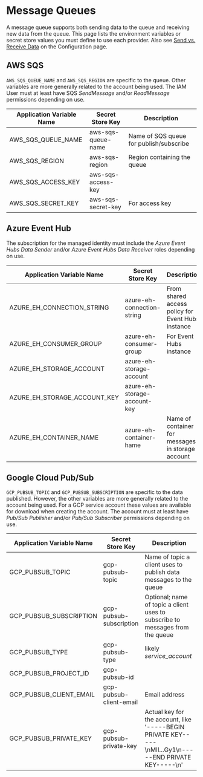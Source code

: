 # Message Queues
A message queue supports both sending data to the queue and receiving new data from the queue. This page lists the environment variables or secret store values you must define to use each provider. Also see [Send vs. Receive Data](configuration#send-vs-receive-data) on the Configuration page.

## AWS SQS
`AWS_SQS_QUEUE_NAME` and `AWS_SQS_REGION` are specific to the queue. Other variables are more generally related to the account being used. The IAM User must at least have SQS *SendMessage* and/or *ReadMessage* permissions depending on use.

| Application Variable Name | Secret Store Key | Description |
|---------------------------|------------------|-------------|
|AWS_SQS_QUEUE_NAME         |aws-sqs-queue-name  |Name of SQS queue for publish/subscribe |
|AWS_SQS_REGION             |aws-sqs-region  |Region containing the queue |
|AWS_SQS_ACCESS_KEY         |aws-sqs-access-key | |
|AWS_SQS_SECRET_KEY         |aws-sqs-secret-key |For access key |

## Azure Event Hub
The subscription for the managed identity must include the *Azure Event Hubs Data Sender* and/or *Azure Event Hubs Data Receiver* roles depending on use.

| Application Variable Name | Secret Store Key | Description |
|---------------------------|------------------|-------------|
|AZURE_EH_CONNECTION_STRING   |azure-eh-connection-string  |From shared access policy for Event Hubs instance |
|AZURE_EH_CONSUMER_GROUP      |azure-eh-consumer-group  |For Event Hubs instance |
|AZURE_EH_STORAGE_ACCOUNT     |azure-eh-storage-account | |
|AZURE_EH_STORAGE_ACCOUNT_KEY |azure-eh-storage-account-key | |
|AZURE_EH_CONTAINER_NAME      |azure-eh-container-hame |Name of container for messages in storage account |

## Google Cloud Pub/Sub

`GCP_PUBSUB_TOPIC` and `GCP_PUBSUB_SUBSCRIPTION` are specific to the data published. However, the other variables are more generally related to the account being used. For a GCP service account these values are available for download when creating the account. The account must at least have *Pub/Sub Publisher* and/or *Pub/Sub Subscriber* permissions depending on use.

| Application Variable Name            | Secret Store Key |Description                                 |
|--------------------------------------|------------------|--------------------------------------------|
|GCP_PUBSUB_TOPIC                      |gcp-pubsub-topic  |Name of topic a client uses to publish data messages to the queue |
|GCP_PUBSUB_SUBSCRIPTION               |gcp-pubsub-subscription  |Optional; name of topic a client uses to subscribe to messages from the queue |
|GCP_PUBSUB_TYPE                       |gcp-pubsub-type   | likely *service_account*                   |
|GCP_PUBSUB_PROJECT_ID                 |gcp-pubsub-id     |                                            |
|GCP_PUBSUB_CLIENT_EMAIL               |gcp-pubsub-client-email |Email address                         |
|GCP_PUBSUB_PRIVATE_KEY                |gcp-pubsub-private-key|Actual key for the account, like '-----BEGIN PRIVATE KEY-----\nMII...Gy1\n-----END PRIVATE KEY-----\n'                  |